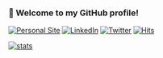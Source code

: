 ### 👋 Welcome to my GitHub profile!

[![Personal Site](https://img.shields.io/badge/Personal%20Site-grey?logo=github&style=flat-square&link=https://link.jeffersonriobueno.com)](https://link.jeffersonriobueno.com)
[![LinkedIn](https://img.shields.io/badge/LinkedIn-0077B5?logo=linkedin&logoColor=white&style=flat-square&link=https://www.linkedin.com/in/jeffersonriobueno)](https://www.linkedin.com/in/jeffersonriobueno)
[![Twitter](https://img.shields.io/badge/twitter-%231DA1F2.svg?logo=twitter&logoColor=white&style=flat-square&link=https://twitter.com/riobueno_jr)](https://twitter.com/riobueno_jr)
[![Hits](https://hits.seeyoufarm.com/api/count/incr/badge.svg?url=https%3A%2F%2Fgithub.com%2FJeffersonRiobueno&count_bg=%2379C83D&title_bg=%23555555&title=hits&edge_flat=true)](https://github.com/JeffersonRiobueno)

[![stats](https://github-readme-stats.vercel.app/api?username=JeffersonRiobueno&theme=vue&show_icons=true&hide_border=true)](https://github.com/JeffersonRiobueno)

<!--
**JeffersonRiobueno/JeffersonRiobueno** is a ✨ _special_ ✨ repository because its `README.md` (this file) appears on your GitHub profile.

Here are some ideas to get you started:

- 🔭 I’m currently working on ...
- 🌱 I’m currently learning ...
- 👯 I’m looking to collaborate on ...
- 🤔 I’m looking for help with ...
- 💬 Ask me about ...
- 📫 How to reach me: ...
- 😄 Pronouns: ...
- ⚡ Fun fact: ...
-->

